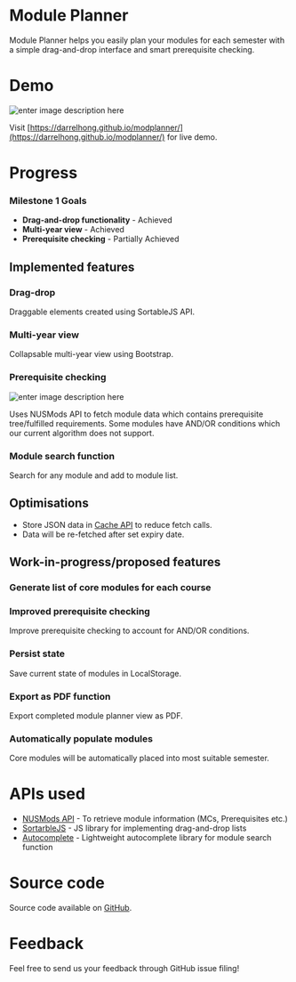 ﻿
# Module Planner

Module Planner helps you easily plan your modules for each semester with a simple drag-and-drop interface and smart prerequisite checking. 

# Demo
![enter image description here](https://media.giphy.com/media/cm56DtxRtY6b1s45Kx/giphy.gif)

Visit [https://darrelhong.github.io/modplanner/](https://darrelhong.github.io/modplanner/) for live demo.

# Progress
### Milestone 1 Goals

- **Drag-and-drop functionality** - Achieved
- **Multi-year view** - Achieved
- **Prerequisite checking** - Partially Achieved

## Implemented features

### Drag-drop

Draggable elements created using SortableJS API.

### Multi-year view

Collapsable multi-year view using Bootstrap.

### Prerequisite checking
![enter image description here](https://media.giphy.com/media/icJjbM9fDcpo5XdP0m/giphy.gif)

Uses NUSMods API to fetch module data which contains prerequisite tree/fulfilled requirements. Some modules have AND/OR conditions which our current algorithm does not support.

### Module search function

Search for any module and add to module list.

## Optimisations

- Store JSON data in [Cache API](https://developer.mozilla.org/en-US/docs/Web/API/Cache) to reduce fetch calls. 
- Data will be re-fetched after set expiry date.

## Work-in-progress/proposed features

### Generate list of core modules for each course

### Improved prerequisite checking

Improve prerequisite checking to account for AND/OR conditions.

### Persist state 

Save current state of modules in LocalStorage.

### Export as PDF function

Export completed module planner view as PDF.

### Automatically populate modules

Core modules will be automatically placed into most suitable semester.

# APIs used

- [NUSMods API](https://nusmods.com/api/v2) - To retrieve module information (MCs, Prerequisites etc.)
- [SortarbleJS](https://github.com/SortableJS/Sortable) - JS library for implementing drag-and-drop lists
- [Autocomplete](https://github.com/kraaden/autocomplete) - Lightweight autocomplete library for module search function

# Source code

Source code available on [GitHub](https://github.com/darrelhong/modplanner).

# Feedback

Feel free to send us your feedback through GitHub issue filing!
